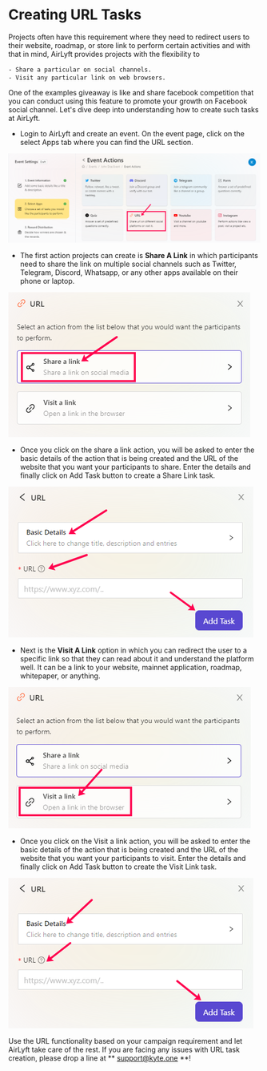 # Creating URL Tasks

Projects often have this requirement where they need to redirect users to their website, roadmap, or store link to perform certain activities and with that in mind, AirLyft provides projects with the flexibility to 

    - Share a particular on social channels.
    - Visit any particular link on web browsers.

One of the examples giveaway is like and share facebook competition that you can conduct using this feature to promote your growth on Facebook social channel. Let's dive deep into understanding how to create such tasks at AirLyft.

- Login to AirLyft and create an event. On the event page, click on the select Apps tab where you can find the URL section.

![](../../images/URLMain.png)

- The first action projects can create is **Share A Link** in which participants need to share the link on multiple social channels such as Twitter, Telegram, Discord, Whatsapp, or any other apps available on their phone or laptop.

![](../../images/ShareLink.png)

- Once you click on the share a link action, you will be asked to enter the basic details of the action that is being created and the URL of the website that you want your participants to share. Enter the details and finally click on Add Task button to create a Share Link task.

![](../../images/ShareLinkBasics.png)

- Next is the **Visit A Link** option in which you can redirect the user to a specific link so that they can read about it and understand the platform well. It can be a link to your website, mainnet application, roadmap, whitepaper, or anything. 

![](../../images/VisitLink.png)

- Once you click on the Visit a link action, you will be asked to enter the basic details of the action that is being created and the URL of the website that you want your participants to visit. Enter the details and finally click on Add Task button to create the Visit Link task.

![](../../images/VisitLinkBasics.png)

Use the URL functionality based on your campaign requirement and let AirLyft take care of the rest. If you are facing any issues with URL task creation, please drop a line at ** support@kyte.one **!